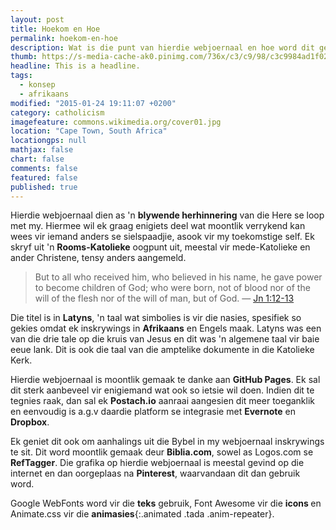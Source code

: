 ```yaml
---
layout: post
title: Hoekom en Hoe
permalink: hoekom-en-hoe
description: Wat is die punt van hierdie webjoernaal en hoe word dit gerealiseer?
thumb: https://s-media-cache-ak0.pinimg.com/736x/c3/c9/98/c3c9984ad1f029c2bcd7481ca3d79777.jpg
headline: This is a headline.
tags:
  - konsep
  - afrikaans
modified: "2015-01-24 19:11:07 +0200"
category: catholicism
imagefeature: commons.wikimedia.org/cover01.jpg
location: "Cape Town, South Africa"
locationgps: null
mathjax: false
chart: false
comments: false
featured: false
published: true
---
```


Hierdie webjoernaal dien as 'n **blywende herhinnering** van die Here se loop met my. Hiermee wil ek graag enigiets deel wat moontlik verrykend kan wees vir iemand anders se sielspaadjie, asook vir my toekomstige self. Ek skryf uit 'n **Rooms-Katolieke** oogpunt uit, meestal vir mede-Katolieke en ander Christene, tensy anders aangemeld.

> But to all who received him, who believed in his name, he gave power to become children of God; who were born, not of blood nor of the will of the flesh nor of the will of man, but of God. &mdash; <a target="_blank" href = "http://biblia.com/bible/rsvce/Jn1.12-13">Jn 1:12-13</a>

Die titel is in **Latyns**, 'n taal wat simbolies is vir die nasies, spesifiek so gekies omdat ek inskrywings in **Afrikaans** en Engels maak. Latyns was een van die drie tale op die kruis van Jesus en dit was 'n algemene taal vir baie eeue lank. Dit is ook die taal van die amptelike dokumente in die Katolieke Kerk.

Hierdie webjoernaal is moontlik gemaak te danke aan **GitHub Pages**. Ek sal dit sterk aanbeveel vir enigiemand wat ook so ietsie wil doen. Indien dit te tegnies raak, dan sal ek **Postach.io** aanraai aangesien dit meer toeganklik en eenvoudig is a.g.v daardie platform se integrasie met **Evernote** en **Dropbox**. 

Ek geniet dit ook om aanhalings uit die Bybel in my webjoernaal inskrywings te sit. Dit word moontlik gemaak deur **Biblia.com**, sowel as Logos.com se **RefTagger**. Die grafika op hierdie webjoernaal is meestal gevind op die internet en dan oorgeplaas na **Pinterest**, waarvandaan dit dan gebruik word.

Google WebFonts word vir die **teks** gebruik, Font Awesome vir die **icons <i class="fa fa-globe"></i>** en Animate.css vir die **animasies**{:.animated .tada .anim-repeater}.
